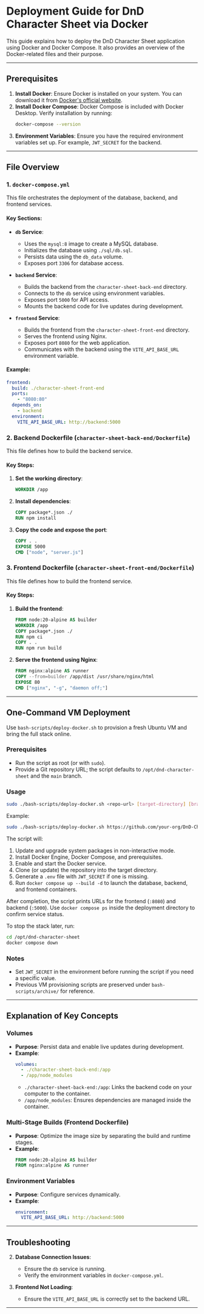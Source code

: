 # Deployment Guide for DnD Character Sheet via Docker

This guide explains how to deploy the DnD Character Sheet application using Docker and Docker Compose. It also provides an overview of the Docker-related files and their purpose.

---

## Prerequisites

1. **Install Docker**: Ensure Docker is installed on your system. You can download it from [Docker's official website](https://www.docker.com/).
2. **Install Docker Compose**: Docker Compose is included with Docker Desktop. Verify installation by running:
   ```bash
   docker-compose --version
   ```
3. **Environment Variables**: Ensure you have the required environment variables set up. For example, `JWT_SECRET` for the backend.

---

## File Overview

### 1. **`docker-compose.yml`**
This file orchestrates the deployment of the database, backend, and frontend services.

#### Key Sections:
- **`db` Service**:
  - Uses the `mysql:8` image to create a MySQL database.
  - Initializes the database using `./sql/db.sql`.
  - Persists data using the `db_data` volume.
  - Exposes port `3306` for database access.

- **`backend` Service**:
  - Builds the backend from the `character-sheet-back-end` directory.
  - Connects to the `db` service using environment variables.
  - Exposes port `5000` for API access.
  - Mounts the backend code for live updates during development.

- **`frontend` Service**:
  - Builds the frontend from the `character-sheet-front-end` directory.
  - Serves the frontend using Nginx.
  - Exposes port `8080` for the web application.
  - Communicates with the backend using the `VITE_API_BASE_URL` environment variable.

#### Example:
```yaml
frontend:
  build: ./character-sheet-front-end
  ports:
    - "8080:80"
  depends_on:
    - backend
  environment:
    VITE_API_BASE_URL: http://backend:5000
```

### 2. **Backend Dockerfile** (`character-sheet-back-end/Dockerfile`)
This file defines how to build the backend service.

#### Key Steps:
1. **Set the working directory**:
   ```dockerfile
   WORKDIR /app
   ```
2. **Install dependencies**:
   ```dockerfile
   COPY package*.json ./
   RUN npm install
   ```
3. **Copy the code and expose the port**:
   ```dockerfile
   COPY . .
   EXPOSE 5000
   CMD ["node", "server.js"]
   ```

### 3. **Frontend Dockerfile** (`character-sheet-front-end/Dockerfile`)
This file defines how to build the frontend service.

#### Key Steps:
1. **Build the frontend**:
   ```dockerfile
   FROM node:20-alpine AS builder
   WORKDIR /app
   COPY package*.json ./
   RUN npm ci
   COPY . .
   RUN npm run build
   ```
2. **Serve the frontend using Nginx**:
   ```dockerfile
   FROM nginx:alpine AS runner
   COPY --from=builder /app/dist /usr/share/nginx/html
   EXPOSE 80
   CMD ["nginx", "-g", "daemon off;"]
   ```

---

## One-Command VM Deployment

Use `bash-scripts/deploy-docker.sh` to provision a fresh Ubuntu VM and bring the full stack online.

### Prerequisites

- Run the script as root (or with `sudo`).
- Provide a Git repository URL; the script defaults to `/opt/dnd-character-sheet` and the `main` branch.

### Usage

```bash
sudo ./bash-scripts/deploy-docker.sh <repo-url> [target-directory] [branch]
```

Example:

```bash
sudo ./bash-scripts/deploy-docker.sh https://github.com/your-org/DnD-Character-Sheet.git /opt/dnd-character-sheet main
```

The script will:

1. Update and upgrade system packages in non-interactive mode.
2. Install Docker Engine, Docker Compose, and prerequisites.
3. Enable and start the Docker service.
4. Clone (or update) the repository into the target directory.
5. Generate a `.env` file with `JWT_SECRET` if one is missing.
6. Run `docker compose up --build -d` to launch the database, backend, and frontend containers.

After completion, the script prints URLs for the frontend (`:8080`) and backend (`:5000`). Use `docker compose ps` inside the deployment directory to confirm service status.

To stop the stack later, run:

```bash
cd /opt/dnd-character-sheet
docker compose down
```

### Notes

- Set `JWT_SECRET` in the environment before running the script if you need a specific value.
- Previous VM provisioning scripts are preserved under `bash-scripts/archive/` for reference.

---

## Explanation of Key Concepts

### Volumes
- **Purpose**: Persist data and enable live updates during development.
- **Example**:
  ```yaml
  volumes:
    - ./character-sheet-back-end:/app
    - /app/node_modules
  ```
  - `./character-sheet-back-end:/app`: Links the backend code on your computer to the container.
  - `/app/node_modules`: Ensures dependencies are managed inside the container.

### Multi-Stage Builds (Frontend Dockerfile)
- **Purpose**: Optimize the image size by separating the build and runtime stages.
- **Example**:
  ```dockerfile
  FROM node:20-alpine AS builder
  FROM nginx:alpine AS runner
  ```

### Environment Variables
- **Purpose**: Configure services dynamically.
- **Example**:
  ```yaml
  environment:
    VITE_API_BASE_URL: http://backend:5000
  ```

---

## Troubleshooting


2. **Database Connection Issues**:
   - Ensure the `db` service is running.
   - Verify the environment variables in `docker-compose.yml`.

3. **Frontend Not Loading**:
   - Ensure the `VITE_API_BASE_URL` is correctly set to the backend URL.

---

